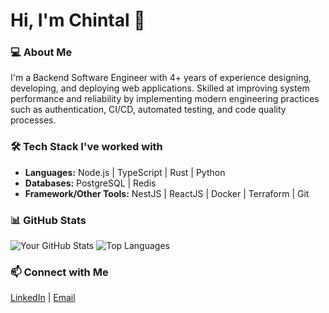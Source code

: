 # Hi, I'm Chintal 👋

### 💻 About Me
I'm a Backend Software Engineer with 4+ years of experience designing, developing, and deploying web
applications. Skilled at improving system performance and reliability by implementing modern
engineering practices such as authentication, CI/CD, automated testing, and code quality
processes.

### 🛠️ Tech Stack I've worked with
- **Languages:** Node.js | TypeScript | Rust | Python  
- **Databases:** PostgreSQL | Redis  
- **Framework/Other Tools:** NestJS | ReactJS | Docker | Terraform | Git 

### 📊 GitHub Stats
![Your GitHub Stats](https://github-readme-stats.vercel.app/api?username=chintal31&show_icons=true&theme=radical) 
![Top Languages](https://github-readme-stats.vercel.app/api/top-langs/?username=chintal31&layout=compact&theme=radical)

### 📫 Connect with Me
[LinkedIn](#https://www.linkedin.com/in/chintal-d-b00aa615b/) | [Email](mailto:chintal3198@gmail.com)
